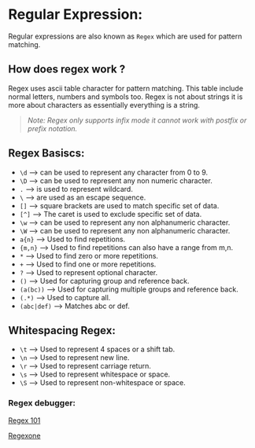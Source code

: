 # Regular Expression:

Regular expressions are also known as `Regex` which are used for pattern matching. 

## How does regex work ? 

Regex uses ascii table character for pattern matching. This table include normal letters, numbers and symbols too. Regex is not about strings it is more about characters as essentially everything is a string. 

> *Note:* _Regex only supports infix mode it cannot work with postfix or prefix notation._

## Regex Basiscs: 

* `\d`         --> can be used to represent any character from 0 to 9. 
* `\D`         --> can be used to represent any non numeric character. 
* `.`          --> is used to represent wildcard. 
* `\`          --> are used as an escape sequence. 
* `[]`         --> square brackets are used to match specific set of data. 
* `[^]`        --> The caret is used to exclude specific set of data. 
* `\w`         --> can be used to represent any non alphanumeric character. 
* `\W`         --> can be used to represent any non alphanumeric character. 
* `a{n}`       --> Used to find repetitions.
* `{m,n}`      --> Used to find repetitions can also have a range from m,n. 
* `*`          --> Used to find zero or more repetitions. 
* `+`          --> Used to find one or more repetitions. 
* `?`          --> Used to represent optional character.  
* `()`         --> Used for capturing group and reference back. 
* `(a(bc))`    --> Used for capturing multiple groups and reference back. 
* `(.*)`       --> Used to capture all. 
* `(abc|def)`  --> Matches abc or def. 


## Whitespacing Regex: 

* `\t`      --> Used to represent 4 spaces or a shift tab.  
* `\n`      --> Used to represent new line. 
* `\r`      --> Used to represent carriage return. 
* `\s`      --> Used to represent whitespace or space. 
* `\S`      --> Used to represent non-whitespace or space. 


### Regex debugger:

[Regex 101](https://regex101.com)

[Regexone](https://regexone.com)
